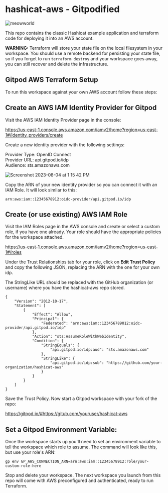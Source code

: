 # hashicat-aws - Gitpodified

![meowworld](https://github.com/gitpod-demos/hashicat-aws/assets/403332/3edc35e2-fada-4948-8e26-98a3eefc19db)

This repo contains the classic Hashicat example application and terraform code for deploying it into an AWS account.

**WARNING:** Terraform will store your state file on the local filesystem in your workspace. You should use a remote backend for persisting your state file, so if you forget to run `terraform destroy` and your workspace goes away, you can still recover and delete the infrastructure.

## Gitpod AWS Terraform Setup

To run this workspace against your own AWS account follow these steps:

## Create an AWS IAM Identity Provider for Gitpod

Visit the AWS IAM Identity Provider page in the console:

https://us-east-1.console.aws.amazon.com/iamv2/home?region=us-east-1#/identity_providers/create

Create a new identity provider with the following settings:

Provider Type: OpenID Connect  
Provider URL: api.gitpod.io/idp  
Audience: sts.amazonaws.com  

![Screenshot 2023-08-04 at 1 15 42 PM](https://github.com/gitpod-demos/hashicat-aws/assets/403332/1882f1f8-12ce-44b7-8d8b-136b6a1547ea)

Copy the ARN of your new identity provider so you can connect it with an IAM Role.  It will look similar to this:

```
arn:aws:iam::12345678912:oidc-provider/api.gitpod.io/idp
```

## Create (or use existing) AWS IAM Role

Visit the IAM Roles page in the AWS console and create or select a custom role, if you have one already. Your role should have the appropriate policies for the workspace attached. 

https://us-east-1.console.aws.amazon.com/iamv2/home?region=us-east-1#/roles

Under the Trust Relationships tab for your role, click on **Edit Trust Policy** and copy the following JSON, replacing the ARN with the one for your own idp.

The StringLike URL should be replaced with the GitHub organization (or username) where you have the hashicat-aws repo stored.

```
{
    "Version": "2012-10-17",
    "Statement": [
        {
            "Effect": "Allow",
            "Principal": {
                "Federated": "arn:aws:iam::123456789012:oidc-provider/api.gitpod.io/idp"
            },
            "Action": "sts:AssumeRoleWithWebIdentity",
            "Condition": {
                "StringEquals": {
                    "api.gitpod.io/idp:aud": "sts.amazonaws.com"
                },
                "StringLike": {
                    "api.gitpod.io/idp:sub": "https://github.com/your-organization/hashicat-aws"
                }
            }
        }
    ]
}
```

Save the Trust Policy. Now start a Gitpod workspace with your fork of the repo:

https://gitpod.io/#https://gitub.com/youruser/hashicat-aws

## Set a Gitpod Environment Variable:

Once the workspace starts up you'll need to set an environment variable to tell the workspace which role to assume. The command will look like this, but use your role's ARN:

```
gp env GP_AWS_CONNECTION_ARN=arn:aws:iam::12345678912:role/your-custom-role-here
```

Stop and delete your workspace. The next workspace you launch from this repo will come with AWS preconfigured and authenticated, ready to run Terraform.
